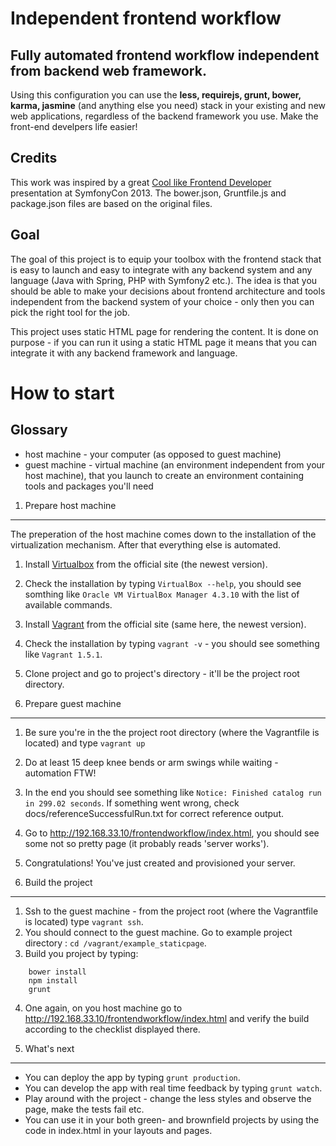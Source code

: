 Independent frontend workflow
================
Fully automated frontend workflow independent from backend web framework.
--------

Using this configuration you can use the **less, requirejs, grunt, bower, karma, jasmine** (and anything else you need) stack in your existing and new web applications, regardless of the backend framework you use.
Make the front-end develpers life easier!

Credits
-------
This work was inspired by a great [Cool like Frontend Developer](https://github.com/knpuniversity/symfonycon-frontend) presentation at SymfonyCon 2013.
The bower.json, Gruntfile.js and package.json files are based on the original files.

Goal
-------
The goal of this project is to equip your toolbox with the frontend stack that is easy to launch and easy to integrate with any backend system and any language
(Java with Spring, PHP with Symfony2 etc.). The idea is that you should be able to make your decisions about frontend architecture
and tools independent from the backend system of your choice - only then you can pick the right tool for the job.

This project uses static HTML page for rendering the content.
It is done on purpose - if you can run it using a static HTML page it means that you can integrate it with any backend framework and language.

How to start
===============

Glossary
--------
- host machine - your computer (as opposed to guest machine)
- guest machine - virtual machine (an environment independent from your host machine), that you launch to create an environment containing tools and packages you'll need


1. Prepare host machine
-------------
The preperation of the host machine comes down to the installation of the virtualization mechanism. After that everything else is automated.

1. Install [Virtualbox](https://www.virtualbox.org/wiki/Downloads) from the official site (the newest version).
2. Check the installation by typing `VirtualBox --help`, you should see somthing like `Oracle VM VirtualBox Manager 4.3.10` with the list of available commands.
3. Install [Vagrant](https://www.vagrantup.com/downloads) from the official site (same here, the newest version).
4. Check the installation by typing `vagrant -v` - you should see something like `Vagrant 1.5.1`.
5. Clone project and go to project's directory - it'll be the project root directory.


2. Prepare guest machine
-------------

1. Be sure you're in the the project root directory (where the Vagrantfile is located) and type `vagrant up`
2. Do at least 15 deep knee bends or arm swings while waiting - automation FTW!
3. In the end you should see something like `Notice: Finished catalog run in 299.02 seconds`. If something went wrong, check docs/referenceSuccessfulRun.txt for correct reference output.
4. Go to http://192.168.33.10/frontendworkflow/index.html, you should see some not so pretty page (it probably reads 'server works').
5. Congratulations! You've just created and provisioned your server.


3. Build the project
-------------

1. Ssh to the guest machine - from the project root (where the Vagrantfile is located) type `vagrant ssh`.
2. You should connect to the guest machine. Go to example project directory : `cd /vagrant/example_staticpage`.
3. Build you project by typing:
```
    bower install
    npm install
    grunt
```
4. One again, on you host machine go to http://192.168.33.10/frontendworkflow/index.html and verify the build according to the checklist displayed there.


4. What's next
-----------
- You can deploy the app by typing `grunt production`.
- You can develop the app with real time feedback by typing `grunt watch`.
- Play around with the project - change the less styles and observe the page, make the tests fail etc.
- You can use it in your both green- and brownfield projects by using the code in index.html in your layouts and pages.

